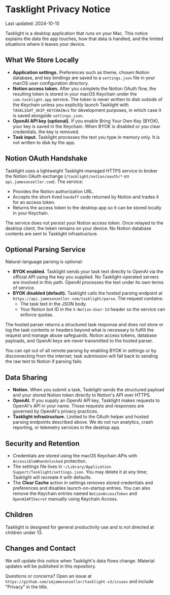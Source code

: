 # Tasklight Privacy Notice

Last updated: 2024-10-15

Tasklight is a desktop application that runs on your Mac. This notice explains the data the app touches, how that data is handled, and the limited situations where it leaves your device.

## What We Store Locally

- **Application settings.** Preferences such as theme, chosen Notion database, and key bindings are saved to a `settings.json` file in your macOS user configuration directory.
- **Notion access token.** After you complete the Notion OAuth flow, the resulting token is stored in your macOS Keychain under the `com.tasklight.app` service. The token is never written to disk outside of the Keychain unless you explicitly launch Tasklight with `TASKLIGHT_SKIP_KEYCHAIN=1` for development purposes, in which case it is saved alongside `settings.json`.
- **OpenAI API key (optional).** If you enable Bring Your Own Key (BYOK), your key is saved in the Keychain. When BYOK is disabled or you clear credentials, the key is removed.
- **Task input.** Tasklight processes the text you type in memory only. It is not written to disk by the app.

## Notion OAuth Handshake

Tasklight uses a lightweight Tasklight-managed HTTPS service to broker the Notion OAuth exchange (`/tasklight/notion/oauth/*` on `api.jamesonzeller.com`). The service:

- Provides the Notion authorization URL.
- Accepts the short-lived `handoff` code returned by Notion and trades it for an access token.
- Returns the access token to the desktop app so it can be stored locally in your Keychain.

The service does not persist your Notion access token. Once relayed to the desktop client, the token remains on your device. No Notion database contents are sent to Tasklight infrastructure.

## Optional Parsing Service

Natural-language parsing is optional:

- **BYOK enabled.** Tasklight sends your task text directly to OpenAI via the official API using the key you supplied. No Tasklight-operated servers are involved in this path. OpenAI processes the text under its own terms of service.
- **BYOK disabled (default).** Tasklight calls the hosted parsing endpoint at `https://api.jamesonzeller.com/tasklight/parse`. The request contains:
  - The task text in the JSON body.
  - Your Notion bot ID in the `X-Notion-User-Id` header so the service can enforce quotas.

The hosted parser returns a structured task response and does not store or log the task contents or headers beyond what is necessary to fulfill the request and manage abuse safeguards. Notion access tokens, database payloads, and OpenAI keys are never transmitted to the hosted parser.

You can opt out of all remote parsing by enabling BYOK in settings or by disconnecting from the internet; task submission will fall back to sending the raw text to Notion if parsing fails.

## Data Sharing

- **Notion.** When you submit a task, Tasklight sends the structured payload and your stored Notion token directly to Notion's API over HTTPS.
- **OpenAI.** If you supply an OpenAI API key, Tasklight makes requests to OpenAI's API in your name. Those requests and responses are governed by OpenAI's privacy practices.
- **Tasklight infrastructure.** Limited to the OAuth helper and hosted parsing endpoints described above. We do not run analytics, crash reporting, or telemetry services in the desktop app.

## Security and Retention

- Credentials are stored using the macOS Keychain APIs with `AccessibleWhenUnlocked` protection.
- The settings file lives in `~/Library/Application Support/Tasklight/settings.json`. You may delete it at any time; Tasklight will recreate it with defaults.
- The **Clear Cache** action in settings removes stored credentials and preferences and disables launch-on-startup entries. You can also remove the Keychain entries named `NotionAccessToken` and `OpenAIAPISecret` manually using Keychain Access.

## Children

Tasklight is designed for general productivity use and is not directed at children under 13.

## Changes and Contact

We will update this notice when Tasklight's data flows change. Material updates will be published in this repository.

Questions or concerns? Open an issue at `https://github.com/imjamesonzeller/tasklight-v3/issues` and include "Privacy" in the title.
